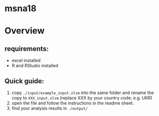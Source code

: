 # msna18

# Overview
## requirements:
- excel installed
- R and RStudio installed
## Quick guide:
1. copy `./input/example_input.xlsm` into the same folder and rename the copy to `XXX_input.xlsm` (replace XXX by your country code; e.g. UKR)
2. open the file and follow the instructions in the readme sheet.
3. find your analysis results in `./output/`